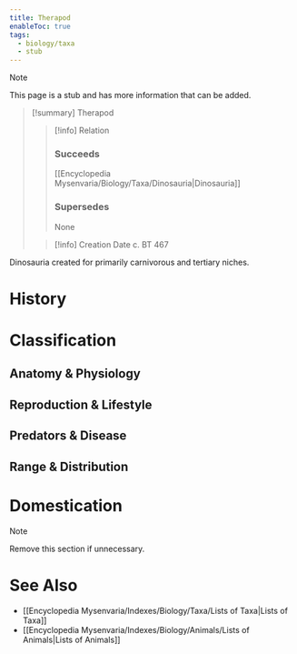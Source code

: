 ```yaml
---
title: Therapod
enableToc: true
tags:
  - biology/taxa
  - stub
---
```


> [!note]
> This page is a stub and has more information that can be added.

> [!summary] Therapod
> > [!info] Relation
> > ### Succeeds
> > [[Encyclopedia Mysenvaria/Biology/Taxa/Dinosauria|Dinosauria]]
> > ### Supersedes
> > None
>
> > [!info] Creation Date
> > c. BT 467

Dinosauria created for primarily carnivorous and tertiary niches.
# History

# Classification
## Anatomy & Physiology

## Reproduction & Lifestyle

## Predators & Disease

## Range & Distribution

# Domestication

> [!note]
> Remove this section if unnecessary.
# See Also
- [[Encyclopedia Mysenvaria/Indexes/Biology/Taxa/Lists of Taxa|Lists of Taxa]]
- [[Encyclopedia Mysenvaria/Indexes/Biology/Animals/Lists of Animals|Lists of Animals]]